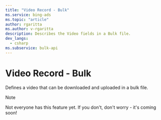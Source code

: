 ```yaml
---
title: "Video Record - Bulk"
ms.service: bing-ads
ms.topic: "article"
author: rgaritta
ms.author: v-rgaritta
description: Describes the Video fields in a Bulk file.
dev_langs:
  - csharp
ms.subservice: bulk-api
---
```

# Video Record - Bulk
Defines a video that can be downloaded and uploaded in a bulk file.

> [!NOTE]
> Not everyone has this feature yet. If you don't, don't worry - it's coming soon!

